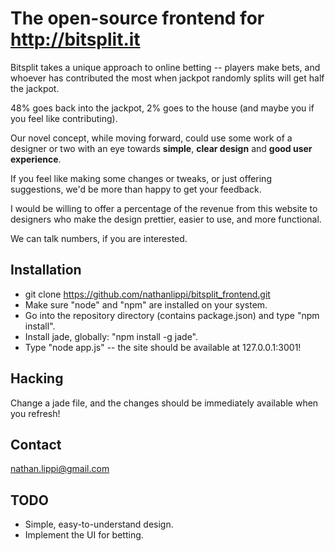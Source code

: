 # The open-source frontend for <http://bitsplit.it>


Bitsplit takes a unique approach to online betting -- players make bets, and whoever has contributed the most when jackpot randomly splits will get half the jackpot.

48% goes back into the jackpot, 2% goes to the house (and maybe you if you feel like contributing).

Our novel concept, while moving forward, could use some work of a designer or two with an eye towards **simple**, **clear design** and **good user experience**.

If you feel like making some changes or tweaks, or just offering suggestions, we'd be more than happy to get your feedback.

I would be willing to offer a percentage of the revenue from this website to designers who make the design prettier, easier to use, and more functional.

We can talk numbers, if you are interested.

## Installation
* git clone https://github.com/nathanlippi/bitsplit_frontend.git
* Make sure "node" and "npm" are installed on your system.
* Go into the repository directory (contains package.json) and type "npm install".
* Install jade, globally: "npm install -g jade".
* Type  "node app.js" -- the site should be available at 127.0.0.1:3001!

## Hacking
Change a jade file, and the changes should be immediately available when you refresh!

## Contact
nathan.lippi@gmail.com

## TODO
* Simple, easy-to-understand design.
* Implement the UI for betting.
